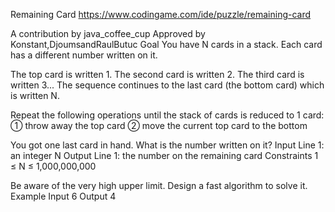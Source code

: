 Remaining Card
https://www.codingame.com/ide/puzzle/remaining-card

A contribution by java_coffee_cup
 Approved by Konstant,DjoumsandRaulButuc
 	Goal
You have N cards in a stack. Each card has a different number written on it.

The top card is written 1. The second card is written 2. The third card is written 3...
The sequence continues to the last card (the bottom card) which is written N.

Repeat the following operations until the stack of cards is reduced to 1 card:
➀ throw away the top card
② move the current top card to the bottom

You got one last card in hand. What is the number written on it?
Input
Line 1: an integer N
Output
Line 1: the number on the remaining card
Constraints
1 ≤ N ≤ 1,000,000,000

Be aware of the very high upper limit. Design a fast algorithm to solve it.
Example
Input
6
Output
4
